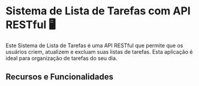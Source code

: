 # Sistema de Lista de Tarefas com API RESTful :desktop_computer:
Este Sistema de Lista de Tarefas é uma API RESTful que permite que os usuários criem, atualizem e excluam suas listas de tarefas. Esta aplicação é ideal para organização de tarefas do seu dia.
## Recursos e Funcionalidades
